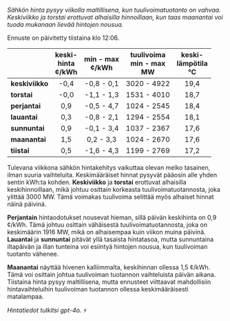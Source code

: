 *Sähkön hinta pysyy viikolla maltillisena, kun tuulivoimatuotanto on vahvaa. Keskiviikko ja torstai erottuvat alhaisilla hinnoillaan, kun taas maanantai voi tuoda mukanaan lievää hintojen nousua.*

Ennuste on päivitetty tiistaina klo 12:06.

|               | keski-<br>hinta<br>¢/kWh | min - max<br>¢/kWh | tuulivoima<br>min - max<br>MW | keski-<br>lämpötila<br>°C |
|:-------------|:----------------:|:----------------:|:-------------:|:-------------:|
| **keskiviikko** | -0,4             | -0,8 - 0,1       | 3020 - 4922   | 19,4          |
| **torstai**     | -0,0             | -1,1 - 1,3       | 1531 - 4010   | 18,7          |
| **perjantai**   | 0,9              | -0,5 - 4,7       | 1024 - 2545   | 18,4          |
| **lauantai**    | 0,3              | -0,8 - 2,1       | 1294 - 2554   | 18,1          |
| **sunnuntai**   | 0,9              | -0,1 - 3,4       | 1037 - 2367   | 17,6          |
| **maanantai**   | 1,5              | 0,2 - 3,3        | 1024 - 2670   | 17,6          |
| **tiistai**     | 0,5              | -1,6 - 4,3       | 1199 - 2769   | 17,2          |

Tulevana viikkona sähkön hintakehitys vaikuttaa olevan melko tasainen, ilman suuria vaihteluita. Keskimääräiset hinnat pysyvät pääosin alle yhden sentin kWh:ta kohden. **Keskiviikko** ja **torstai** erottuvat alhaisilla keskihinnoillaan, mikä johtuu osittain korkeasta tuulivoimatuotannosta, joka ylittää 3000 MW. Tämä voimakas tuulivoima selittää myös alhaiset hinnat näinä päivinä.

**Perjantain** hintaodotukset nousevat hieman, sillä päivän keskihinta on 0,9 ¢/kWh. Tämä johtuu osittain vähäisestä tuulivoimatuotannosta, joka on keskimäärin 1916 MW, mikä on alhaisempaa kuin viikon muina päivinä. **Lauantai** ja **sunnuntai** pitävät yllä tasaista hintatasoa, mutta sunnuntaina iltapäivän ja illan tunteina voi esiintyä hintojen nousua, kun tuulivoiman tuotanto vähenee.

**Maanantai** näyttää hivenen kalliimmalta, keskihinnan ollessa 1,5 ¢/kWh. Tämä voi osittain johtua tuulivoiman tuotannon vaihteluista päivän aikana. Tiistaina hinta pysyy maltillisena, mutta ennusteet viittaavat mahdollisiin hintavaihteluihin tuulivoiman tuotannon ollessa keskimääräisesti matalampaa.

*Hintatiedot tulkitsi gpt-4o.* ⚡
